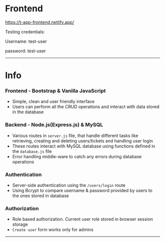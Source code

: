 # Frontend

https://t-app-frontend.netlify.app/

Testing credentials:

Username: test-user

password: test-user

---

# Info

### Frontend - Bootstrap & Vanilla JavaScript

- Simple, clean and user friendly interface
- Users can perform all the CRUD operations and interact with data stored in the database

### Backend - Node.js(Express.js) & MySQL

- Various routes in `server.js` file, that handle different tasks like retrieving, creating and deleting users/tickets and handling user login
- These routes interact with MySQL database using functions defined in the `database.js` file
- Error handling middle-ware to catch any errors during database operations

### Authentication

- Server-side authentication using the `/users/login` route
- Using Bcrypt to compare username & password provided by users to the ones stored in database

### Authorization

- Role based authorization. Current user role stored in browser session storage
- `Create user` form works only for admins

---
